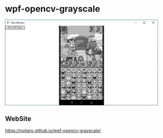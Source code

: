 # wpf-opencv-grayscale
![](wpf-opencv-grayscale.png)
## WebSite
https://noitaro.github.io/wpf-opencv-grayscale/
